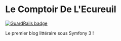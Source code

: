 Le Comptoir De L'Ecureuil
========================

[![GuardRails badge](https://badges.production.guardrails.io/johnkrovitch/LeComptoirDeLEcureuil.svg)](https://www.guardrails.io)

Le premier blog littéraire sous Symfony 3 !
